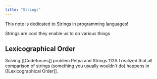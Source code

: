 ```yaml
---
title: "Strings"
---
```


This note is dedicated to Strings in programming languages!

Strings are cool they enable us to do various things

## Lexicographical Order

Solving [[Codeforces]] problem Petya and Strings 112A I realized that all comparison of strings (something you usually wouldn't do) happens in [[Lexicographical Order]].
